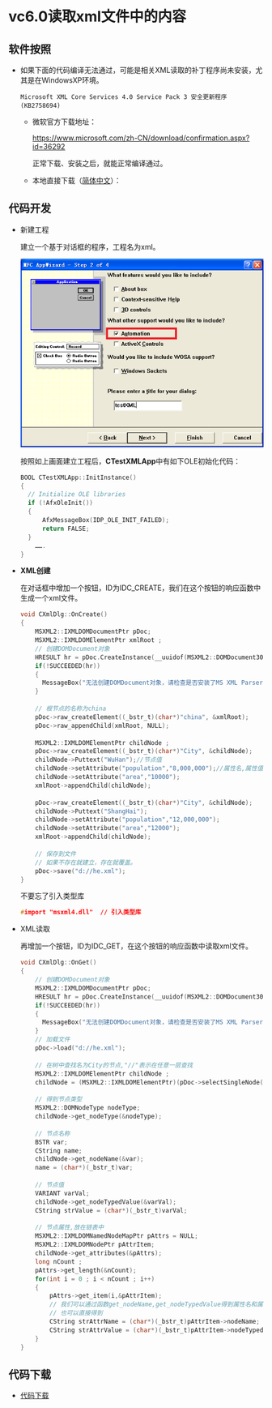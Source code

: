 # vc6.0读取xml文件中的内容

## 软件按照

- 如果下面的代码编译无法通过，可能是相关XML读取的补丁程序尚未安装，尤其是在WindowsXP环境。

  `Microsoft XML Core Services 4.0 Service Pack 3 安全更新程序 (KB2758694)`

  - 微软官方下载地址：

    https://www.microsoft.com/zh-CN/download/confirmation.aspx?id=36292

    正常下载、安装之后，就能正常编译通过。
    
  - 本地直接下载（[简体中文](sources/msxml4-KB2758694-chs.zip)）：

## 代码开发

- 新建工程

  建立一个基于对话框的程序，工程名为xml。

  ![image-20220725211715890](images\image-20220725211715890.png)

  按照如上画面建立工程后，**CTestXMLApp**中有如下OLE初始化代码：

  ```C++
  BOOL CTestXMLApp::InitInstance()
  {
  	// Initialize OLE libraries
  	if (!AfxOleInit())
  	{
  		AfxMessageBox(IDP_OLE_INIT_FAILED);
  		return FALSE;
  	}
      …….
  }
  ```

- **XML创建**

  在对话框中增加一个按钮，ID为IDC_CREATE，我们在这个按钮的响应函数中生成一个xml文件。
  
  ```C++
  void CXmlDlg::OnCreate()
  {
      MSXML2::IXMLDOMDocumentPtr pDoc;
      MSXML2::IXMLDOMElementPtr xmlRoot ;
      // 创建DOMDocument对象
      HRESULT hr = pDoc.CreateInstance(__uuidof(MSXML2::DOMDocument30));
      if(!SUCCEEDED(hr))
      {
      	MessageBox("无法创建DOMDocument对象，请检查是否安装了MS XML Parser 运行库!");
      }
  
      // 根节点的名称为china
      pDoc->raw_createElement((_bstr_t)(char*)"china", &xmlRoot);
      pDoc->raw_appendChild(xmlRoot, NULL);
  
      MSXML2::IXMLDOMElementPtr childNode ;
      pDoc->raw_createElement((_bstr_t)(char*)"City", &childNode);
      childNode->Puttext("WuHan");//节点值
      childNode->setAttribute("population","8,000,000");//属性名,属性值
      childNode->setAttribute("area","10000");
      xmlRoot->appendChild(childNode);
  
      pDoc->raw_createElement((_bstr_t)(char*)"City", &childNode);
      childNode->Puttext("ShangHai");
      childNode->setAttribute("population","12,000,000");
      childNode->setAttribute("area","12000");
      xmlRoot->appendChild(childNode);
  
      // 保存到文件
      // 如果不存在就建立，存在就覆盖。
      pDoc->save("d://he.xml");
  }
  ```
  
  不要忘了引入类型库
  ```C++
  #import "msxml4.dll" 	// 引入类型库
  ```

- XML读取
  
  再增加一个按钮，ID为IDC_GET，在这个按钮的响应函数中读取xml文件。

  ```C++
  void CXmlDlg::OnGet()
  {
      // 创建DOMDocument对象
      MSXML2::IXMLDOMDocumentPtr pDoc;
      HRESULT hr = pDoc.CreateInstance(__uuidof(MSXML2::DOMDocument30));
      if(!SUCCEEDED(hr))
      {
      	MessageBox("无法创建DOMDocument对象，请检查是否安装了MS XML Parser 运行库!");
      }
      // 加载文件
      pDoc->load("d://he.xml");
  
      // 在树中查找名为City的节点,"//"表示在任意一层查找
      MSXML2::IXMLDOMElementPtr childNode ;
      childNode = (MSXML2::IXMLDOMElementPtr)(pDoc->selectSingleNode("//City"));
  
      // 得到节点类型
      MSXML2::DOMNodeType nodeType;
      childNode->get_nodeType(&nodeType);
  
      // 节点名称
      BSTR var;
      CString name;
      childNode->get_nodeName(&var);
      name = (char*)(_bstr_t)var;
  
      // 节点值
      VARIANT varVal;
      childNode->get_nodeTypedValue(&varVal);
      CString strValue = (char*)(_bstr_t)varVal;
  
      // 节点属性,放在链表中
      MSXML2::IXMLDOMNamedNodeMapPtr pAttrs = NULL;
      MSXML2::IXMLDOMNodePtr pAttrItem;
      childNode->get_attributes(&pAttrs);
      long nCount ;
      pAttrs->get_length(&nCount);
      for(int i = 0 ; i < nCount ; i++)
      {
          pAttrs->get_item(i,&pAttrItem);
          // 我们可以通过函数get_nodeName,get_nodeTypedValue得到属性名和属性值 
          // 也可以直接得到 
          CString strAttrName = (char*)(_bstr_t)pAttrItem->nodeName;
          CString strAttrValue = (char*)(_bstr_t)pAttrItem->nodeTypedValue;
      }
  }
  ```



## 代码下载

- [代码下载](sources/testXML.zip)

